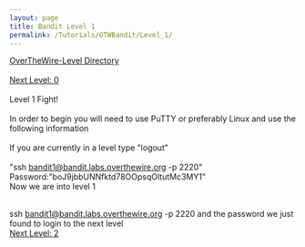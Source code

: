 ```yaml
---
layout: page
title: Bandit Level 1
permalink: /Tutorials/OTWBandit/Level_1/
---
```

[OverTheWire-Level Directory](https://zacvr.github.io/Tutorials/OTWBandit/)
<br/><br/>
[Next Level: 0](https://zacvr.github.io//Tutorials/OTWBandit/Level_0)
<br/><br/>
Level 1 Fight!
<br/><br/>
In order to begin you will need to use PuTTY or preferably Linux and use the following information
<br/><br/>
If you are currently in a level type
"logout"
<br/><br/>
"ssh bandit1@bandit.labs.overthewire.org -p 2220"
<br/>
Password:"boJ9jbbUNNfktd78OOpsqOltutMc3MY1"
<br/>
Now we are into level 1
<br/><br/>

ssh bandit1@bandit.labs.overthewire.org -p 2220
and the password we just found to login to the next level
<br/>
[Next Level: 2](https://zacvr.github.io//Tutorials/OTWBandit/Level_2)
